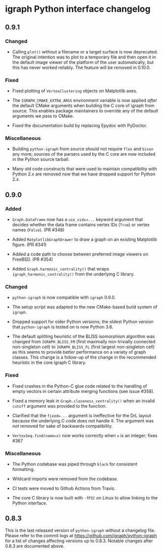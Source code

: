 # igraph Python interface changelog

## 0.9.1

### Changed

* Calling `plot()` without a filename or a target surface is now deprecated.
  The original intention was to plot to a temporary file and then open it in
  the default image viewer of the platform of the user automatically, but this
  has never worked reliably. The feature will be removed in 0.10.0.

### Fixed

* Fixed plotting of `VertexClustering` objects on Matplotlib axes.

* The `IGRAPH_CMAKE_EXTRA_ARGS` environment variable is now applied _after_ the
  default CMake arguments when building the C core of igraph from source. This
  enables package maintainers to override any of the default arguments we pass
  to CMake.

* Fixed the documentation build by replacing Epydoc with PyDoctor.

### Miscellaneous

* Building `python-igraph` from source should not require `flex` and `bison`
  any more; sources of the parsers used by the C core are now included in the
  Python source tarball.

* Many old code constructs that were used to maintain compatibility with Python
  2.x are removed now that we have dropped support for Python 2.x.


## 0.9.0

### Added

* `Graph.DataFrame` now has a `use_vids=...` keyword argument that decides whether
  the data frame contains vertex IDs (`True`) or vertex names (`False`). (PR #348)

* Added `MatplotlibGraphDrawer` to draw a graph on an existing Matplotlib
  figure. (PR #341)

* Added a code path to choose between preferred image viewers on FreeBSD. (PR #354)

* Added `Graph.harmonic_centrality()` that wraps `igraph_harmonic_centrality()`
  from the underlying C library.

### Changed

* `python-igraph` is now compatible with `igraph` 0.9.0.

* The setup script was adapted to the new CMake-based build system of `igraph`.

* Dropped support for older Python versions; the oldest Python version that
  `python-igraph` is tested on is now Python 3.6.

* The default splitting heuristic of the BLISS isomorphism algorithm was changed
  from `IGRAPH_BLISS_FM` (first maximally non-trivially connected non-singleton cell)
  to `IGRAPH_BLISS_FL` (first largest non-singleton cell) as this seems to provide
  better performance on a variety of graph classes. This change is a follow-up
  of the change in the recommended heuristic in the core igraph C library.

### Fixed

* Fixed crashes in the Python-C glue code related to the handling of empty
  vectors in certain attribute merging functions (see issue #358).

* Fixed a memory leak in `Graph.closeness_centrality()` when an invalid `cutoff`
  argument was provided to the function.

* Clarified that the `fixed=...` argument is ineffective for the DrL layout
  because the underlying C code does not handle it. The argument was _not_
  removed for sake of backwards compatibility.

* `VertexSeq.find(name=x)` now works correctly when `x` is an integer; fixes
  #367

### Miscellaneous

* The Python codebase was piped through `black` for consistent formatting.

* Wildcard imports were removed from the codebase.

* CI tests were moved to Github Actions from Travis.

* The core C library is now built with `-fPIC` on Linux to allow linking to the
  Python interface.


## 0.8.3

This is the last released version of `python-igraph` without a changelog file.
Please refer to the commit logs at https://github.com/igraph/python-igraph for
a list of changes affecting versions up to 0.8.3. Notable changes after 0.8.3
are documented above.
